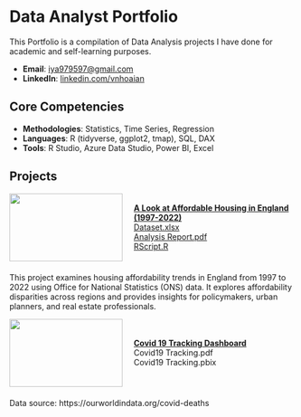 # Data Analyst Portfolio
This Portfolio is a compilation of Data Analysis projects I have done for academic and self-learning purposes.

- **Email**: [iya979597@gmail.com](iya979597@gmail.com)
- **LinkedIn**: [linkedin.com/vnhoaian](https://www.linkedin.com/in/vnhoaian/)

## Core Competencies

- **Methodologies**: Statistics, Time Series, Regression
- **Languages**: R (tidyverse, ggplot2, tmap), SQL, DAX <!-- Python (Pandas, Numpy, Scikit-Learn, Scipy, Keras, Matplotlib), -->  
- **Tools**: R Studio, Azure Data Studio, Power BI, Excel

## Projects

<div style="display: flex; align-items: center; margin-bottom: 20px;">
    <img align="left" width="200" height="120" src="https://github.com/archd3sai/Portfolio/blob/master/Images/telecom.jpg" style="margin-right: 20px;">
    <div>
        <strong><a href="https://github.com/anvo-2001/an.github.io/tree/main/Housing-Affordability-Analysis">A Look at Affordable Housing in England (1997-2022)</a></strong>
        <br />
        <a href="https://github.com/anvo-2001/an.github.io/blob/main/Housing-Affordability-Analysis/Dataset.xlsx">Dataset.xlsx</a>
        <br />
        <a href="https://github.com/anvo-2001/an.github.io/blob/main/Housing-Affordability-Analysis/Housing Affordability Report.pdf">Analysis Report.pdf</a>
        <br />
        <a href="https://github.com/anvo-2001/an.github.io/blob/main/Housing-Affordability-Analysis/Housing Affordability RScript.R">RScript.R</a>
    </div>
</div>

This project examines housing affordability trends in England from 1997 to 2022 using Office for National Statistics (ONS) data. It explores affordability disparities across regions and provides insights for policymakers, urban planners, and real estate professionals. 


<div style="display: flex; align-items: center; margin-bottom: 20px;">
    <img align="left" width="200" height="120" src="https://github.com/archd3sai/Portfolio/blob/master/Images/telecom.jpg" style="margin-right: 20px;">
    <div>
        <strong><a href="Covid19-Tracking">Covid 19 Tracking Dashboard</a></strong>
        <br />
        Covid19 Tracking.pdf
        <br />
        Covid19 Tracking.pbix
    </div>
</div>
Data source: https://ourworldindata.org/covid-deaths
